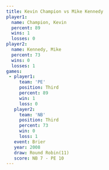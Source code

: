 ```yaml
---
title: Kevin Champion vs Mike Kennedy
player1:               
  name: Champion, Kevin
  percent: 89          
  wins: 1              
  losses: 0            
player2:               
  name: Kennedy, Mike  
  percent: 73          
  wins: 0              
  losses: 1            
games:
 - player1:         
     team: 'PE'     
     position: Third
     percent: 89    
     win: 1         
     loss: 0        
   player2:         
     team: 'NB'     
     position: Third
     percent: 73    
     win: 0         
     loss: 1        
   event: Brier         
   year: 2008           
   draw: Round Robin(11)
   score: NB 7 - PE 10  
---
```

